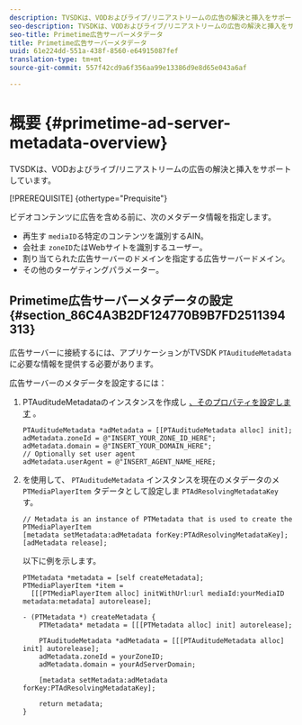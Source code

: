 ```yaml
---
description: TVSDKは、VODおよびライブ/リニアストリームの広告の解決と挿入をサポートしています。
seo-description: TVSDKは、VODおよびライブ/リニアストリームの広告の解決と挿入をサポートしています。
seo-title: Primetime広告サーバーメタデータ
title: Primetime広告サーバーメタデータ
uuid: 61e224dd-551a-438f-8560-e64915087fef
translation-type: tm+mt
source-git-commit: 557f42cd9a6f356aa99e13386d9e8d65e043a6af

---
```



# 概要 {#primetime-ad-server-metadata-overview}

TVSDKは、VODおよびライブ/リニアストリームの広告の解決と挿入をサポートしています。

[!PREREQUISITE] {othertype=&quot;Prequisite&quot;}

ビデオコンテンツに広告を含める前に、次のメタデータ情報を指定します。

* 再生す `mediaID`る特定のコンテンツを識別するAIN。
* 会社ま `zoneID`たはWebサイトを識別するユーザー。
* 割り当てられた広告サーバーのドメインを指定する広告サーバードメイン。
* その他のターゲティングパラメーター。

## Primetime広告サーバーメタデータの設定 {#section_86C4A3B2DF124770B9B7FD2511394313}

広告サーバーに接続するには、アプリケーションがTVSDK `PTAuditudeMetadata` に必要な情報を提供する必要があります。

広告サーバーのメタデータを設定するには：

1. PTAuditudeMetadataのインスタンスを作成し [、そのプロパティを設定します](https://help.adobe.com/en_US/primetime/api/psdk/appledoc/Classes/PTAuditudeMetadata.html) 。

   ```
   PTAuditudeMetadata *adMetadata = [[PTAuditudeMetadata alloc] init];  
   adMetadata.zoneId = @"INSERT_YOUR_ZONE_ID_HERE"; 
   adMetadata.domain = @"INSERT_YOUR_DOMAIN_HERE"; 
   // Optionally set user agent 
   adMetadata.userAgent = @"INSERT_AGENT_NAME_HERE; 
   ```

1. を使用して、 `PTAuditudeMetadata` インスタンスを現在のメタデータのメ `PTMediaPlayerItem` タデータとして設定しま `PTAdResolvingMetadataKey`す。

   ```
   // Metadata is an instance of PTMetadata that is used to create the PTMediaPlayerItem 
   [metadata setMetadata:adMetadata forKey:PTAdResolvingMetadataKey];  
   [adMetadata release];
   ```

   以下に例を示します。

   ```
   PTMetadata *metadata = [self createMetadata]; 
   PTMediaPlayerItem *item =  
     [[[PTMediaPlayerItem alloc] initWithUrl:url mediaId:yourMediaID metadata:metadata] autorelease]; 
   
   - (PTMetadata *) createMetadata { 
       PTMetadata* metadata = [[[PTMetadata alloc] init] autorelease]; 
   
       PTAuditudeMetadata *adMetadata = [[[PTAuditudeMetadata alloc] init] autorelease];  
       adMetadata.zoneId = yourZoneID; 
       adMetadata.domain = yourAdServerDomain; 
   
       [metadata setMetadata:adMetadata forKey:PTAdResolvingMetadataKey]; 
   
       return metadata; 
   }
   ```
